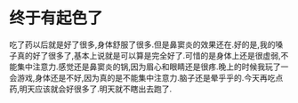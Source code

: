 # 终于有起色了

吃了药以后就是好了很多,身体舒服了很多.但是鼻窦炎的效果还在.好的是,我的嗓子真的好了很多了,基本上说就是可以算是完全好了.可惜的是身体上还是很虚弱,不能集中注意力.感觉还是鼻窦炎的锅,因为眉心和眼睛还是很疼.晚上的时候我玩了一会游戏,身体还是不好,因为真的是不能集中注意力.脑子还是晕乎乎的.今天再吃点药,明天应该就会好很多了.明天就不瞎出去跑了.
